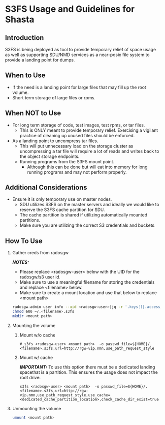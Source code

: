 # S3FS Usage and Guidelines for Shasta

## Introduction

S3FS is being deployed as tool to provide temporary relief of space usage as well as supporting SDU/NMD services as a near-posix file system to provide a landing point for dumps.

## When to Use

* If the need is a landing point for large files that may fill up the root volume.
* Short term storage of large files or rpms.
  
## When NOT to Use

* For long term storage of code, test images, test rpms, or tar files.
  * This is ONLY meant to provide temporary relief. Exercising a vigilant practice of cleaning up unused files should be enforced.
* As a landing point to uncompress tar files.
  * This will put unnecessary load on the storage cluster as uncompressing a tar file will require a lot of reads and writes back to the object storage endpoints.
  * Running programs from the S3FS mount point.
    * Although this can be done but will eat into memory for long running programs and may not perform properly.

## Additional Considerations

* Ensure it is only temporary use on master nodes.
  * SDU utilizes S3FS on the master servers and ideally we would like to reserve the S3FS cache partition for SDU.
  * The cache partition is shared if utilizing automatically mounted partitions.
  * Make sure you are utilizing the correct S3 credentials and buckets.

## How To Use

1. Gather creds from radosgw

   ***NOTES:***

   * Please replace \<radosgw-user> below with the UID for the radosgw/s3 user id.  
   * Make sure to use a meaningful filename for storing the credentials and replace \<filename> below.
   * Make sure to create a mount location and use that below to replace \<mount path>

    ```bash
    radosgw-admin user info --uid <radosgw-user>|jq -r '.keys[]|.access_key +":"+ .secret_key' >>${HOME}/.<filename>.s3fs
    chmod 600 ~/.<filename>.s3fs
    mkdir <mount path>
    ```

1. Mounting the volume
   1. Mount w/o cache

      ```text
      # s3fs <radosgw-user> <mount path>  -o passwd_file=${HOME}/.<filename>.s3fs,url=http://rgw-vip.nmn,use_path_request_style
      ```

   2. Mount w/ cache

      ***IMPORTANT:*** To use this option there must be a dedicated landing spacethat is a partition. This ensures the usage does not impact the root drive.

      ```text
      s3fs <radosgw-user> <mount path>  -o passwd_file=${HOME}/.<filename>.s3fs,url=http://rgw-vip.nmn,use_path_request_style,use_cache=<dedicated_cache_partition_location>,check_cache_dir_exist=true
      ```

1. Unmounting the volume

   ```bash
   umount <mount path>
   ```
   